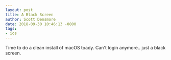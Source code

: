 ```yaml
---
layout: post
title: A Black Screen
author: Scott Densmore
date: 2018-09-30 10:46:13 -0800
tags:
- ios
---
```


Time to do a clean install of macOS toady. Can't login anymore.. just a black screen.
